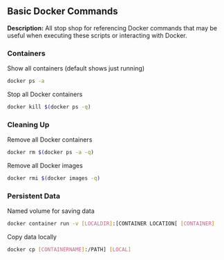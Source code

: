 ## Basic Docker Commands

**Description:** All stop shop for referencing Docker commands that may be useful when executing these scripts or interacting with Docker.

### Containers

Show all containers (default shows just running)
```bash
docker ps -a
```

Stop all Docker containers
```bash
docker kill $(docker ps -q)
```

### Cleaning Up

Remove all Docker containers
```bash
docker rm $(docker ps -a -q)
```

Remove all Docker images
```bash
docker rmi $(docker images -q)
```

### Persistent Data

Named volume for saving data
```bash
docker container run -v [LOCALDIR]:[CONTAINER LOCATION[ [CONTAINER]
```

Copy data locally
```bash
docker cp [CONTAINERNAME]:/PATH] [LOCAL]
```
